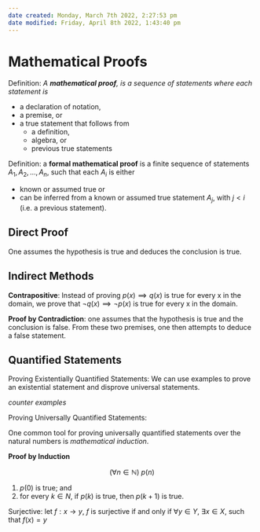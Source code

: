 ```yaml
---
date created: Monday, March 7th 2022, 2:27:53 pm
date modified: Friday, April 8th 2022, 1:43:40 pm
---
```


# Mathematical Proofs

Definition: _A **mathematical proof**, is a sequence of statements where each statement is_

- a declaration of notation,
- a premise, or
- a true statement that follows from
    - a definition,
    - algebra, or
    - previous true statements

Definition: a **formal mathematical proof** is a finite sequence of statements $A_1, A_2, …, A_n$, such that each $A_i$ is either

- known or assumed true or
- can be inferred from a known or assumed true statement $A_j$, with $j < i$ (i.e. a previous statement).

## Direct Proof

One assumes the hypothesis is true and deduces the conclusion is true.

## Indirect Methods

**Contrapositive**: Instead of proving $p(x) \implies q(x)$ is true for every x in the domain, we prove that $\neg q(x) \implies \neg p(x)$ is true for every x in the domain.

**Proof by Contradiction**: one assumes that the hypothesis is true and the conclusion is false. From these two premises, one then attempts to deduce a false statement.

## Quantified Statements

Proving Existentially Quantified Statements: We can use examples to prove an existential statement and disprove universal statements.

_counter examples_

Proving Universally Quantified Statements:

One common tool for proving universally quantified statements over the natural numbers is _mathematical induction_.

**Proof by Induction**

$$(\forall n \in \mathbb N)\ p(n)$$

1. $p(0)$ is true; and
2. for every $k \in N$, if $p(k)$ is true, then $p(k + 1)$ is true.

Surjective: let $f: x \rightarrow y$, $f$ is surjective if and only if $\forall y \in Y$, $\exists x \in X$, such that $f(x) = y$
